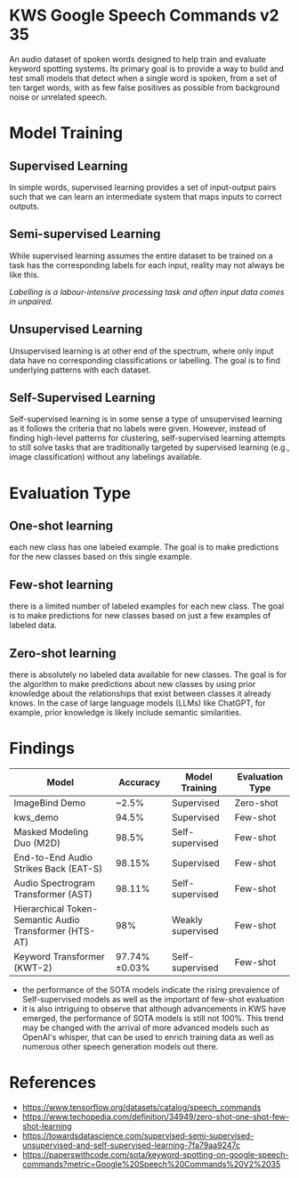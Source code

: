 # KWS Google Speech Commands v2 35
An audio dataset of spoken words designed to help train and evaluate keyword spotting systems. Its primary goal is to provide a way to build and test small models that detect when a single word is spoken, from a set of ten target words, with as few false positives as possible from background noise or unrelated speech.

# Model Training
## Supervised Learning
In simple words, supervised learning provides a set of input-output pairs such that we can learn an intermediate system that maps inputs to correct outputs.

## Semi-supervised Learning
While supervised learning assumes the entire dataset to be trained on a task has the corresponding labels for each input, reality may not always be like this. 

*Labelling is a labour-intensive processing task and often input data comes in unpaired.*

## Unsupervised Learning
Unsupervised learning is at other end of the spectrum, where only input data have no corresponding classifications or labelling. The goal is to find underlying patterns with each dataset.

## Self-Supervised Learning
Self-supervised learning is in some sense a type of unsupervised learning as it follows the criteria that no labels were given. However, instead of finding high-level patterns for clustering, self-supervised learning attempts to still solve tasks that are traditionally targeted by supervised learning (e.g., image classification) without any labelings available.

# Evaluation Type
## One-shot learning
each new class has one labeled example. The goal is to make predictions for the new classes based on this single example.

## Few-shot learning
there is a limited number of labeled examples for each new class. The goal is to make predictions for new classes based on just a few examples of labeled data.

## Zero-shot learning
there is absolutely no labeled data available for new classes. The goal is for the algorithm to make predictions about new classes by using prior knowledge about the relationships that exist between classes it already knows. In the case of large language models (LLMs) like ChatGPT, for example, prior knowledge is likely include semantic similarities.

# Findings
| Model                                                  | Accuracy      | Model Training    | Evaluation Type |
|--------------------------------------------------------|---------------|-------------------|-----------------|
| ImageBind Demo                                         | ~2.5%         | Supervised        | Zero-shot       |
| kws_demo                                               | 94.5%         | Supervised        | Few-shot        |
| Masked Modeling Duo (M2D)                              | 98.5%         | Self-supervised   | Few-shot        |
| End-to-End Audio Strikes Back (EAT-S)                  | 98.15%        | Supervised        | Few-shot        |
| Audio Spectrogram Transformer (AST)                    | 98.11%        | Self-supervised   | Few-shot        |
| Hierarchical Token-Semantic Audio Transformer (HTS-AT) | 98%           | Weakly supervised | Few-shot        |
| Keyword Transformer (KWT-2)                            | 97.74% ±0.03% | Self-supervised   | Few-shot        |

- the performance of the SOTA models indicate the rising prevalence of Self-supervised models as well as the important of few-shot evaluation 
- it is also intriguing to observe that although advancements in KWS have emerged, the performance of SOTA models is still not 100%. This trend may be changed with the arrival of more advanced models such as OpenAI's whisper, that can be used to enrich training data as well as numerous other speech generation models out there. 

# References
- https://www.tensorflow.org/datasets/catalog/speech_commands
- https://www.techopedia.com/definition/34949/zero-shot-one-shot-few-shot-learning
- https://towardsdatascience.com/supervised-semi-supervised-unsupervised-and-self-supervised-learning-7fa79aa9247c
- https://paperswithcode.com/sota/keyword-spotting-on-google-speech-commands?metric=Google%20Speech%20Commands%20V2%2035
